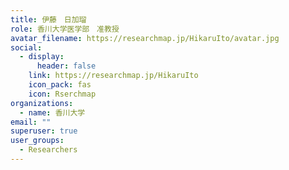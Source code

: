 ```yaml
---
title: 伊藤　日加瑠
role: 香川大学医学部　准教授
avatar_filename: https://researchmap.jp/HikaruIto/avatar.jpg
social:
  - display:
      header: false
    link: https://researchmap.jp/HikaruIto
    icon_pack: fas
    icon: Rserchmap
organizations:
  - name: 香川大学
email: ""
superuser: true
user_groups:
  - Researchers
---
```


